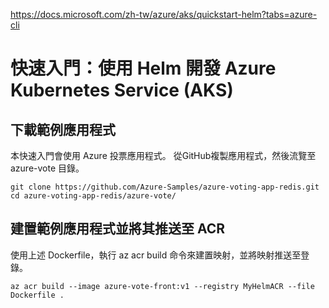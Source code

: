 https://docs.microsoft.com/zh-tw/azure/aks/quickstart-helm?tabs=azure-cli

# 快速入門：使用 Helm 開發 Azure Kubernetes Service (AKS)

## 下載範例應用程式

本快速入門會使用 Azure 投票應用程式。 從GitHub複製應用程式，然後流覽至 azure-vote 目錄。
```
git clone https://github.com/Azure-Samples/azure-voting-app-redis.git
cd azure-voting-app-redis/azure-vote/
```
## 建置範例應用程式並將其推送至 ACR

使用上述 Dockerfile，執行 az acr build 命令來建置映射，並將映射推送至登錄。 
```
az acr build --image azure-vote-front:v1 --registry MyHelmACR --file Dockerfile .
```
